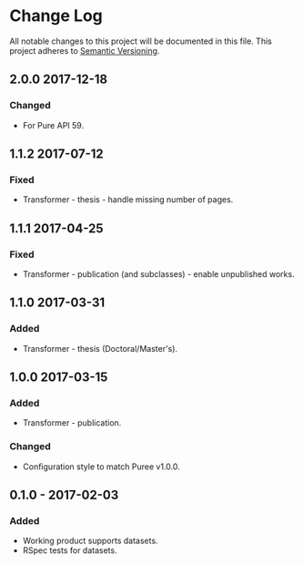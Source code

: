 # Change Log
All notable changes to this project will be documented in this file.
This project adheres to [Semantic Versioning](http://semver.org/).

## 2.0.0 2017-12-18
### Changed
- For Pure API 59.

## 1.1.2 2017-07-12
### Fixed
- Transformer - thesis - handle missing number of pages.

## 1.1.1 2017-04-25
### Fixed
- Transformer - publication (and subclasses) - enable unpublished works.

## 1.1.0 2017-03-31
### Added
- Transformer - thesis (Doctoral/Master's).

## 1.0.0 2017-03-15
### Added
- Transformer - publication.

### Changed
- Configuration style to match Puree v1.0.0.

## 0.1.0 - 2017-02-03
### Added
- Working product supports datasets.
- RSpec tests for datasets.
